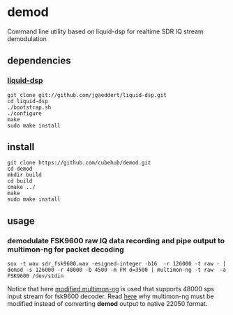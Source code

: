 # demod
Command line utility based on liquid-dsp for realtime SDR IQ stream demodulation

## dependencies
### [liquid-dsp](https://github.com/jgaeddert/liquid-dsp)
    git clone git://github.com/jgaeddert/liquid-dsp.git
    cd liquid-dsp
    ./bootstrap.sh
    ./configure
    make
    sudo make install


## install
    git clone https://github.com/cubehub/demod.git
    cd demod
    mkdir build
    cd build
    cmake ../
    make
    sudo make install

## usage
### demodulate FSK9600 raw IQ data recording and pipe output to multimon-ng for packet decoding
    sox -t wav sdr_fsk9600.wav -esigned-integer -b16  -r 126000 -t raw - | demod -s 126000 -r 48000 -b 4500 -m FM d=3500 | multimon-ng -t raw  -a FSK9600 /dev/stdin

Notice that here [modified multimon-ng](https://github.com/cubehub/multimon-ng) is used that supports 48000 sps input stream for fsk9600 decoder. Read [here](http://andres.svbtle.com/pipe-sdr-iq-data-through-fm-demodulator-for-fsk9600-ax25-reception) why multimon-ng must be modified instead of converting **demod** output to native 22050 format.

